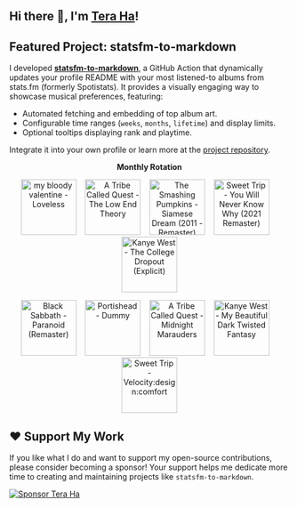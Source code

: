 ## Hi there 👋, I'm [Tera Ha](https://teraha.com)!

## Featured Project: statsfm-to-markdown

I developed **[statsfm-to-markdown](https://github.com/teraha-dev/statsfm-to-markdown)**, a GitHub Action that dynamically updates your profile README with your most listened-to albums from stats.fm (formerly Spotistats). It provides a visually engaging way to showcase musical preferences, featuring:

* Automated fetching and embedding of top album art.
* Configurable time ranges (`weeks`, `months`, `lifetime`) and display limits.
* Optional tooltips displaying rank and playtime.

Integrate it into your own profile or learn more at the [project repository](https://github.com/teraha-dev/statsfm-to-markdown).

<p align="center"><strong>Monthly Rotation</strong></p> 

<!-- STATSFM START -->

<p align="center"><a href="https://open.spotify.com/album/3GH4IiI6jQAIvnHVdb5FB6" target="_blank" rel="noopener noreferrer" title="#1 my bloody valentine - Loveless (8h 20m)"><img src="https://is1-ssl.mzstatic.com/image/thumb/Music116/v4/d8/9c/a2/d89ca2ad-3191-d877-4c2f-13fb3e619a7b/887830015998.png/768x768bb.jpg" alt="my bloody valentine - Loveless" width="100" height="100"></a>    <a href="https://open.spotify.com/album/1p12OAWwudgMqfMzjMvl2a" target="_blank" rel="noopener noreferrer" title="#2 A Tribe Called Quest - The Low End Theory (4h 39m)"><img src="https://is1-ssl.mzstatic.com/image/thumb/Music115/v4/e0/14/c8/e014c80a-425b-e01a-1124-cee985bcb5e6/dj.qafpkddz.jpg/768x768bb.jpg" alt="A Tribe Called Quest - The Low End Theory" width="100" height="100"></a>    <a href="https://open.spotify.com/album/3YDm8Vu6IOjjVdLNHlJtj0" target="_blank" rel="noopener noreferrer" title="#3 The Smashing Pumpkins - Siamese Dream (2011 - Remaster) (4h 14m)"><img src="https://i.scdn.co/image/ab67616d0000b2732d6d46ea0c000c11083f2158" alt="The Smashing Pumpkins - Siamese Dream (2011 - Remaster)" width="100" height="100"></a>    <a href="https://open.spotify.com/album/0kmPn6M3cue7rec6Unw6BD" target="_blank" rel="noopener noreferrer" title="#4 Sweet Trip - You Will Never Know Why (2021 Remaster) (3h 10m)"><img src="https://is1-ssl.mzstatic.com/image/thumb/Music126/v4/7c/4f/98/7c4f9871-cc8a-ebe2-fcb3-2764971f0e6d/708527202227.jpg/768x768bb.jpg" alt="Sweet Trip - You Will Never Know Why (2021 Remaster)" width="100" height="100"></a>    <a href="https://open.spotify.com/album/1NRRN5RWwfuLmQdjshz0L7" target="_blank" rel="noopener noreferrer" title="#5 Kanye West - The College Dropout (Explicit) (3h 8m)"><img src="https://is1-ssl.mzstatic.com/image/thumb/Music118/v4/15/05/09/15050911-a2f1-9ebc-0d16-6e8faad1cf80/00602567924326.rgb.jpg/768x768bb.jpg" alt="Kanye West - The College Dropout (Explicit)" width="100" height="100"></a></p>
<p align="center"><a href="https://open.spotify.com/album/6r7LZXAVueS5DqdrvXJJK7" target="_blank" rel="noopener noreferrer" title="#6 Black Sabbath - Paranoid (Remaster) (3h 7m)"><img src="https://is1-ssl.mzstatic.com/image/thumb/Music124/v4/93/74/16/93741672-cedb-1850-dcd9-113a374336d6/4050538642872.jpg/768x768bb.jpg" alt="Black Sabbath - Paranoid (Remaster)" width="100" height="100"></a>    <a href="https://open.spotify.com/album/3539EbNgIdEDGBKkUf4wno" target="_blank" rel="noopener noreferrer" title="#7 Portishead - Dummy (2h 56m)"><img src="https://is1-ssl.mzstatic.com/image/thumb/Music115/v4/c1/71/93/c1719342-df7d-e9c5-c87c-53dae5afb289/00042282855329.rgb.jpg/768x768bb.jpg" alt="Portishead - Dummy" width="100" height="100"></a>    <a href="https://open.spotify.com/album/4v5x3Oo3UjQ9YmF3hRAip5" target="_blank" rel="noopener noreferrer" title="#8 A Tribe Called Quest - Midnight Marauders (2h 42m)"><img src="https://is1-ssl.mzstatic.com/image/thumb/Music126/v4/d1/90/11/d1901153-4595-7f2f-12d2-661be9eef883/012414149022.jpg/768x768bb.jpg" alt="A Tribe Called Quest - Midnight Marauders" width="100" height="100"></a>    <a href="https://open.spotify.com/album/6klUp8sQyRXGuJhqZu4PG3" target="_blank" rel="noopener noreferrer" title="#9 Kanye West - My Beautiful Dark Twisted Fantasy (2h 41m)"><img src="https://i.scdn.co/image/ab67616d0000b273baf2a68126739ff553f2930a" alt="Kanye West - My Beautiful Dark Twisted Fantasy" width="100" height="100"></a>    <a href="https://open.spotify.com/album/6geDeresfKATEklDXuXY93" target="_blank" rel="noopener noreferrer" title="#10 Sweet Trip - Velocity:design:comfort (2h 25m)"><img src="https://is1-ssl.mzstatic.com/image/thumb/Music115/v4/c3/e8/4c/c3e84cec-9489-62af-2fad-4c76cc4836e7/mzi.dlnvjlfx.jpg/768x768bb.jpg" alt="Sweet Trip - Velocity:design:comfort" width="100" height="100"></a></p>
<!-- STATSFM END -->

## ❤️ Support My Work

If you like what I do and want to support my open-source contributions, please consider becoming a sponsor! Your support helps me dedicate more time to creating and maintaining projects like `statsfm-to-markdown`.

[![Sponsor Tera Ha](https://img.shields.io/github/sponsors/teraha-dev?style=social&logo=github)](https://github.com/sponsors/teraha-dev)
